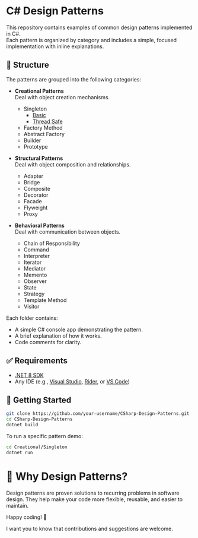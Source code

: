 # C# Design Patterns

This repository contains examples of common design patterns implemented in C#.  
Each pattern is organized by category and includes a simple, focused implementation with inline explanations.

## 📁 Structure

The patterns are grouped into the following categories:

- **Creational Patterns**  
  Deal with object creation mechanisms.
  - Singleton
    - [Basic](Creational/Singleton.Basic/README.md)
    - [Thread Safe](Creational/Singleton.ThreadSafe/README.md)
  - Factory Method
  - Abstract Factory
  - Builder
  - Prototype

- **Structural Patterns**  
  Deal with object composition and relationships.
  - Adapter
  - Bridge
  - Composite
  - Decorator
  - Facade
  - Flyweight
  - Proxy

- **Behavioral Patterns**  
  Deal with communication between objects.
  - Chain of Responsibility
  - Command
  - Interpreter
  - Iterator
  - Mediator
  - Memento
  - Observer
  - State
  - Strategy
  - Template Method
  - Visitor

Each folder contains:
- A simple C# console app demonstrating the pattern.
- A brief explanation of how it works.
- Code comments for clarity.

## ✅ Requirements

- [.NET 8 SDK](https://dotnet.microsoft.com/download)
- Any IDE (e.g., [Visual Studio](https://visualstudio.microsoft.com/), [Rider](https://www.jetbrains.com/rider/), or [VS Code](https://code.visualstudio.com/))

## 🚀 Getting Started

```bash
git clone https://github.com/your-username/CSharp-Design-Patterns.git
cd CSharp-Design-Patterns
dotnet build
```

To run a specific pattern demo:

```bash
cd Creational/Singleton
dotnet run
```

# 🧠 Why Design Patterns?

Design patterns are proven solutions to recurring problems in software design.
They help make your code more flexible, reusable, and easier to maintain.

Happy coding! 🎯

I want you to know that contributions and suggestions are welcome.
